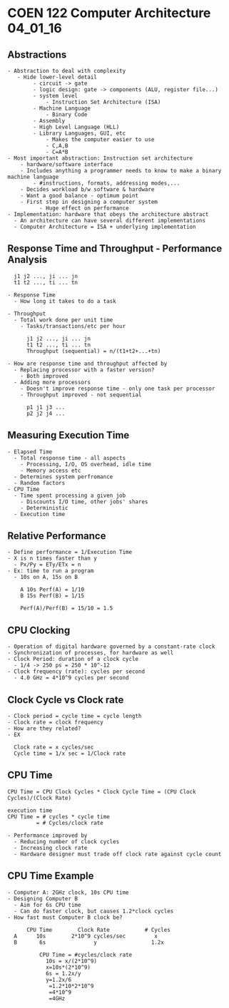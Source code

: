 # COEN 122 Computer Architecture 04_01_16

## Abstractions

    - Abstraction to deal with complexity
       - Hide lower-level detail
            - circuit -> gate
            - logic design: gate -> components (ALU, register file...)
            - system level
                - Instruction Set Architecture (ISA)
            - Machine Language
                - Binary Code
            - Assembly
            - High Level Language (HLL)
            - Library Languages, GUI, etc
                - Makes the computer easier to use
                - C,A,B
                - C=A*B
    - Most important abstraction: Instruction set architecture
        - hardware/software interface
        - Includes anything a programmer needs to know to make a binary machine language
            - #instructions, formats, addressing modes,...
        - Decides workload b/w software & hardware
        - Want a good balance - optimum point
        - First step in designing a computer system
              - Huge effect on performance
    - Implementation: hardware that obeys the architecture abstract
      - An architecture can have several different implementations
      - Computer Architecture = ISA + underlying implementation

## Response Time and Throughput - Performance Analysis

      j1 j2 ..., ji ... jn
      t1 t2 ..., ti ... tn

    - Response Time
      - How long it takes to do a task

    - Throughput
      - Total work done per unit time
        - Tasks/transactions/etc per hour

          j1 j2 ..., ji ... jn
          t1 t2 ..., ti ... tn
          Throughput (sequential) = n/(t1+t2+...+tn)

    - How are response time and throughput affected by
      - Replacing processor with a faster version?
        - Both improved
      - Adding more processors
        - Doesn't improve response time - only one task per processor
        - Throughput improved - not sequential

          p1 j1 j3 ...
          p2 j2 j4 ...

## Measuring Execution Time

    - Elapsed Time
      - Total response time - all aspects
        - Processing, I/O, OS overhead, idle time
        - Memory access etc
      - Determines system perfromance
      - Random factors
    - CPU Time
      - Time spent processing a given job
        - Discounts I/O time, other jobs' shares
        - Deterministic
      - Execution time

## Relative Performance

    - Define performance = 1/Execution Time
    - X is n times faster than y
      - Px/Py = ETy/ETx = n
    - Ex: time to run a program
      - 10s on A, 15s on B

        A 10s Perf(A) = 1/10
        B 15s Perf(B) = 1/15

        Perf(A)/Perf(B) = 15/10 = 1.5

## CPU Clocking

    - Operation of digital hardware governed by a constant-rate clock
    - Synchronization of processes, for hardware as well
    - Clock Period: duration of a clock cycle
      - 1/4 -> 250 ps = 250 * 10^-12
    - Clock frequency (rate): cycles per second
      - 4.0 GHz = 4*10^9 cycles per second

## Clock Cycle vs Clock rate

    - Clock period = cycle time = cycle length
    - Clock rate = clock frequency
    - How are they related?
    - EX

      Clock rate = x cycles/sec
      Cycle time = 1/x sec = 1/Clock rate

## CPU Time

    CPU Time = CPU Clock Cycles * Clock Cycle Time = (CPU Clock Cycles)/(Clock Rate)

    execution time
    CPU Time = # cycles * cycle time
             = # Cycles/clock rate

    - Performance improved by
      - Reducing number of clock cycles
      - Increasing clock rate
      - Hardware designer must trade off clock rate against cycle count

## CPU Time Example

    - Computer A: 2GHz clock, 10s CPU time
    - Designing Computer B
      - Aim for 6s CPU time
      - Can do faster clock, but causes 1.2*clock cycles
    - How fast must Computer B clock be?

          CPU Time        Clock Rate           # Cycles
      A      10s        2*10^9 cycles/sec         x
      B       6s               y                 1.2x

              CPU Time = #cycles/clock rate
                10s = x/(2*10^9)
                x=10s*(2*10^9)
                6s = 1.2x/y
                y=1.2x/6
                 =1.2*10*2*10^9
                 =4*10^9
                 =4GHz
